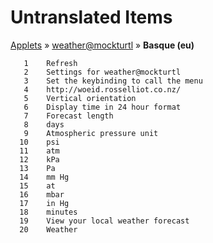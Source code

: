# Untranslated Items
[Applets](../../../README.md) &#187; [weather@mockturtl](../README.md) &#187; **Basque (eu)**

       1	Refresh
       2	Settings for weather@mockturtl
       3	Set the keybinding to call the menu
       4	http://woeid.rosselliot.co.nz/
       5	Vertical orientation
       6	Display time in 24 hour format
       7	Forecast length
       8	days
       9	Atmospheric pressure unit
      10	psi
      11	atm
      12	kPa
      13	Pa
      14	mm Hg
      15	at
      16	mbar
      17	in Hg
      18	minutes
      19	View your local weather forecast
      20	Weather
